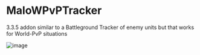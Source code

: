 # MaloWPvPTracker
3.3.5 addon similar to a Battleground Tracker of enemy units but that works for World-PvP situations

![image](https://i.imgur.com/2PnigHb.png)
